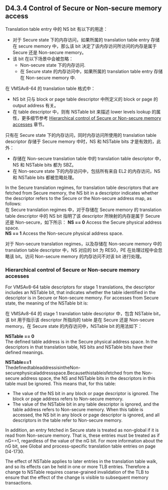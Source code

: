 ## D4.3.4 Control of Secure or Non-secure memory access

Translation table entry 中的 NS bit 有以下的用途：
* 对于 Secure state 下的内存访问，如果所属的 translation table entry 存储在 secure memory 中，那么该 bit 决定了该内存访问所访问的内存是属于 Secure 还是 Non-secure memory。
* 该 bit 在以下场景中会被忽略：
   - Non-secure state 下的内存访问.
   - 在 Secure state 的内存访问中，如果所属的 translation table entry 存储在 Non-secure memory 中.

在 VMSAv8-64 的 translation table 格式中：
* NS bit 只与 block or page table descriptor 中所定义的 block or page 的 output address 有关。
* 在 table descriptor 中，则有 NSTable bit 来描述 lower levels lookup 的属性，更多细节参考 [Hierarchical control of Secure or Non-secure memory accesses](#) 章节。

只有在 Secure state 下的内存访问，同时内存访问所使用的 translation table descriptor 存储于 Secure memory 中时，NS 和 NSTable bits 才是有效的，此外：  
* 存储在 Non-secure translation table 中的 translation table descriptor 中，NS 和 NSTable bits 都为 SBZ。
* 在 Non-secure state 下的内存访问中，包括所有来自 EL2 的内存访问，NS 和 NSTable bits 都被忽略处理。

In the Secure translation regimes, for translation table descriptors that are fetched from Secure memory, the NS bit in a descriptor indicates whether the descriptor refers to the Secure or the Non-secure address map, as follows:  
在 Secure translation regimes 中，对于存储在 Secure memory 的 translation table descriptor 中的 NS bit 指明了该 descriptor 所映射的内存是属于 Secure 还是 Non-secure，如下所示：
**NS == 0** Access the Secure physical address space.  
**NS == 1** Access the Non-secure physical address space.  

对于 Non-secure translation regimes，以及存储在 Non-secure memory 中的 translation table descriptor 中，NS 对应的 bit 为 RES0，PE 在处理过程中会忽略该 bit。访问 Non-secure memory 的内存访问不对该 bit 进行处理。

### Hierarchical control of Secure or Non-secure memory accesses

For VMSAv8-64 table descriptors for stage 1 translations, the descriptor includes an NSTable bit, that indicates whether the table identified in the descriptor is in Secure or Non-secure memory. For accesses from Secure state, the meaning of the NSTable bit is:

在 VMSAv8-64 的 stage 1 translation table descriptor 中，包含 NSTable bit，该 bit 用于指示该 descriptor 所指向的 table 是在 Secure 还是 Non-secure memory。在 Secure state 的内存访问中，NSTable bit 的用法如下：

**NSTable == 0**  
The defined table address is in the Secure physical address space. In the descriptors in that translation table, NS bits and NSTable bits have their defined meanings.


**NSTable==1**  
ThedefinedtableaddressisintheNon-securephysicaladdressspace.Becausethistableisfetched from the Non-secure address space, the NS and NSTable bits in the descriptors in this table must be ignored. This means that, for this table:
* The value of the NS bit in any block or page descriptor is ignored. The block or page address refers to Non-secure memory.
* The value of the NSTable bit in any table descriptor is ignored, and the table address refers to Non-secure memory. When this table is accessed, the NS bit in any block or page descriptor is ignored, and all descriptors in the table refer to Non-secure memory.

In addition, an entry fetched in Secure state is treated as non-global if it is read from Non-secure memory. That is, these entries must be treated as if nG==1, regardless of the value of the nG bit. For more information about the nG bit, see Global and process-specific translation table entries on page D4-1730.

The effect of NSTable applies to later entries in the translation table walk, and so its effects can be held in one or more TLB entries. Therefore a change to NSTable requires coarse-grained invalidation of the TLB to ensure that the effect of the change is visible to subsequent memory transactions.